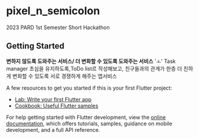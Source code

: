 # pixel_n_semicolon

2023 PARD 1st Semester Short Hackathon

## Getting Started

**변하지 않도록 도와주는 서비스/ 더 변화할 수 있도록 도와주는 서비스**
 'ㅗ' Task manager 
초심을 유지하도록,ToDo list르 작성해보고, 친구들과의 관계가 한층 더 친하게 변화할 수 있도록 서로 경쟁하게 해주는 앱서비스 

A few resources to get you started if this is your first Flutter project:

- [Lab: Write your first Flutter app](https://docs.flutter.dev/get-started/codelab)
- [Cookbook: Useful Flutter samples](https://docs.flutter.dev/cookbook)

For help getting started with Flutter development, view the
[online documentation](https://docs.flutter.dev/), which offers tutorials,
samples, guidance on mobile development, and a full API reference.
